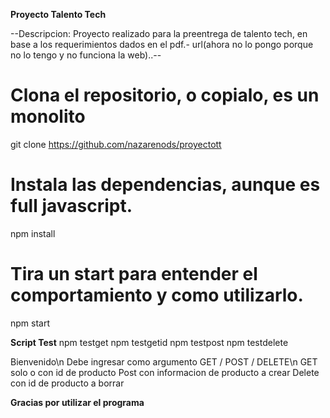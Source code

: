 **Proyecto Talento Tech**

--Descripcion: Proyecto realizado para la preentrega de talento tech, en base a los requerimientos dados en el pdf.-
url(ahora no lo pongo porque no lo tengo y no funciona la web)..--

# Clona el repositorio, o copialo, es un monolito
git clone https://github.com/nazarenods/proyectott

# Instala las dependencias, aunque es full javascript.
npm install

# Tira un start para entender el comportamiento y como utilizarlo.
npm start

**Script Test** 
npm testget
npm testgetid
npm testpost
npm testdelete

Bienvenido\n
Debe ingresar como argumento GET / POST / DELETE\n
GET solo o con id de producto
Post con informacion de producto a crear
Delete con id de producto a borrar

**Gracias por utilizar el programa**
